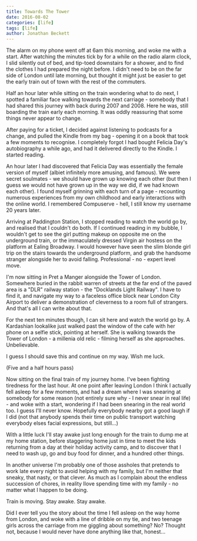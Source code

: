 ```yaml
---
title: Towards The Tower
date: 2016-08-02
categories: [life]
tags: [life]
author: Jonathan Beckett
---
```


The alarm on my phone went off at 6am this morning, and woke me with a start. After watching the minutes tick by for a while on the radio alarm clock, I slid silently out of bed, and tip-toed downstairs for a shower, and to find the clothes I had prepared the night before. I didn't need to be on the far side of London until late morning, but thought it might just be easier to get the early train out of town with the rest of the commuters.

Half an hour later while sitting on the train wondering what to do next, I spotted a familiar face walking towards the next carriage - somebody that I had shared this journey with back during 2007 and 2008. Here he was, still boarding the train early each morning. It was oddly reassuring that some things never appear to change.

After paying for a ticket, I decided against listening to podcasts for a change, and pulled the Kindle from my bag - opening it on a book that took a few moments to recognise. I completely forgot I had bought Felicia Day's autobiography a while ago, and had it delivered directly to the Kindle. I started reading.

An hour later I had discovered that Felicia Day was essentially the female version of myself (albiet infinitely more amusing, and famous). We were secret soulmates - we should have grown up knowing each other (but then I guess we would not have grown up in the way we did, if we had known each other). I found myself grinning with each turn of a page - recounting numerous experiences from my own childhood and early interactions with the online world. I remembered Compuserve - hell, I still know my username 20 years later.

Arriving at Paddington Station, I stopped reading to watch the world go by, and realised that I couldn't do both. If I continued reading in my bubble, I wouldn't get to see the girl putting makeup on opposite me on the underground train, or the immaculately dressed Virgin air hostess on the platform at Ealing Broadway. I would however have seen the slim blonde girl trip on the stairs towards the underground platform, and grab the handsome stranger alongside her to avoid falling. Professional - no - expert level move.

I'm now sitting in Pret a Manger alongside the Tower of London. Somewhere buried in the rabbit warren of streets at the far end of the paved area is a "DLR" railway station - the "Docklands Light Railway". I have to find it, and navigate my way to a faceless office block near London City Airport to deliver a demonstration of cleverness to a room full of strangers. And that's all I can write about that.

For the next ten minutes though, I can sit here and watch the world go by. A Kardashian lookalike just walked past the window of the cafe with her phone on a selfie stick, pointing at herself. She is walking towards the Tower of London - a millenia old relic - filming herself as she approaches. Unbelievable.

I guess I should save this and continue on my way. Wish me luck.

(Five and a half hours pass)

Now sitting on the final train of my journey home. I've been fighting tiredness for the last hour. At one point after leaving London I think I actually fell asleep for a few moments, and had a dream where I was snearing at somebody for some reason (not entirely sure why - I never snear in real life) - and woke with a start, wondering if I had been snearing in the real world too. I guess I'll never know. Hopefully everybody nearby got a good laugh if I did (not that anybody spends their time on public transport watching everybody elses facial expressions, but still...)

With a little luck I'll stay awake just long enough for the train to dump me at my home station, before staggering home just in time to meet the kids returning from a day at their holiday activity camp, and to discover that I need to wash up, go and buy food for dinner, and a hundred other things.

In another universe I'm probably one of those assholes that pretends to work late every night to avoid helping with my family, but I'm neither that sneaky, that nasty, or that clever. As much as I complain about the endless succession of chores, in reality Ilove spending time with my family - no matter what I happen to be doing.

Train is moving. Stay awake. Stay awake.

Did I ever tell you the story about the time I fell asleep on the way home from London, and woke with a line of dribble on my tie, and two teenage girls across the carriage from me giggling about something? No? Thought not, because I would never have done anything like that, honest...